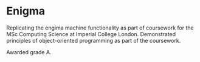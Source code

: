 # Enigma 

Replicating the engima machine functionality as part of coursework for the MSc Computing Science at Imperial College London. Demonstrated principles of object-oriented programming as part of the coursework. 

Awarded grade A. 
